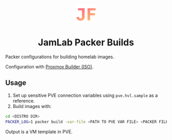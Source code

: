 <p align="center">
  <a href="https://jamfox.dev">
    <img alt="JF" src="https://raw.githubusercontent.com/JamFox/JamFox/main/images/icon.png" width="60" />
  </a>
</p>
<h1 align="center">
JamLab Packer Builds
</h1>

Packer configurations for building homelab images.

Configuration with [Proxmox Builder (ISO)](https://www.packer.io/plugins/builders/proxmox/iso).

## Usage

1. Set up sensitive PVE connection variables using `pve.hvl.sample` as a reference.
2. Build images with:
```bash
cd <DISTRO DIR>
PACKER_LOG=1 packer build -var-file <PATH TO PVE VAR FILE> <PACKER FILE>.pkr.hcl
```

Output is a VM template in PVE.
